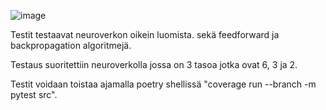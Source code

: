 ![image](https://github.com/user-attachments/assets/d544c59a-b4dd-47f1-8409-664a28158e3e)


Testit testaavat neuroverkon oikein luomista. sekä feedforward ja backpropagation algoritmejä.

Testaus suoritettiin neuroverkolla jossa on 3 tasoa jotka ovat 6, 3 ja 2.

Testit voidaan toistaa ajamalla poetry shellissä "coverage run --branch -m pytest src".
